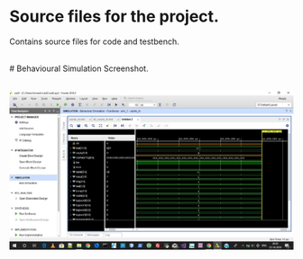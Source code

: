 # Source files for the project.

Contains source files for code and testbench.

<br> 
# Behavioural Simulation Screenshot.

<br><img src="https://raw.githubusercontent.com/aviborn2fly/4_way_set-associative_cache/master/src_m/cad2_screenshot.jpg" alt=" Behavioural Simulation Screenshot">
